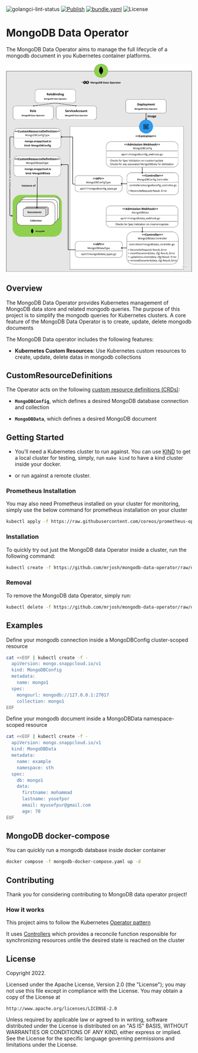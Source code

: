 ![golangci-lint-status](https://github.com/mrjosh/mongodb-data-operator/actions/workflows/golangci-lint.yml/badge.svg)
[![Publish](https://github.com/mrjosh/mongodb-data-operator/actions/workflows/publish.yaml/badge.svg)](https://github.com/mrjosh/mongodb-data-operator/pkgs/container/mongodb-data-operator-dev)
[![bundle.yaml](https://img.shields.io/badge/bundle.yaml-Kubernetes%20CRDS-brightgreen)](https://github.com/mrjosh/mongodb-data-operator/raw/develop/bundle.yaml)
![License](https://img.shields.io/github/license/mrjosh/mongodb-data-operator)

# MongoDB Data Operator
The MongoDB Data Operator aims to manage the full lifecycle of a mongodb document in you Kubernetes container platforms.

![Design](design.png)

## Overview
The MongoDB Data Operator provides Kubernetes management of MongoDB data store and related mongodb queries.
The purpose of this project is to simplify the mongodb queries for Kubernetes clusters.
A core feature of the MongoDB Data Operator is to create, update, delete mongodb documents

The MongoDB Data operator includes the following features:

* **Kubernetes Custom Resources**: Use Kubernetes custom resources to create, update, delete datas in mongodb collections

## CustomResourceDefinitions
The Operator acts on the following [custom resource definitions (CRDs)](https://kubernetes.io/docs/tasks/access-kubernetes-api/extend-api-custom-resource-definitions/):

* **`MongoDBConfig`**, which defines a desired MongoDB database connection and collection

* **`MongoDBData`**, which defines a desired MongoDB document

## Getting Started
* You’ll need a Kubernetes cluster to run against. You can use [KIND](https://sigs.k8s.io/kind) to get a local cluster for testing,
simply, run `make kind` to have a kind cluster inside your docker.

* or run against a remote cluster.

### Prometheus Installation

You may also need Prometheus installed on your cluster for monitoring,
simply use the below command for prometheus installation on your cluster
```sh
kubectl apply -f https://raw.githubusercontent.com/coreos/prometheus-operator/release-0.33/bundle.yaml
```

### Installation
To quickly try out just the MongoDB data Operator inside a cluster, run the following command:
```sh
kubectl create -f https://github.com/mrjosh/mongodb-data-operator/raw/develop/bundle.yaml
```

### Removal
To remove the MongoDB data Operator, simply run:
```sh
kubectl delete -f https://github.com/mrjosh/mongodb-data-operator/raw/develop/bundle.yaml
```

## Examples
Define your mongodb connection inside a MongoDBConfig cluster-scoped resource
```sh
cat <<EOF | kubectl create -f -
  apiVersion: mongo.snappcloud.io/v1
  kind: MongoDBConfig
  metadata:
    name: mongo1
  spec:
    mongourl: mongodb://127.0.0.1:27017
    collection: mongo1
EOF
```

Define your mongodb document inside a MongoDBData namespace-scoped resource
```sh
cat <<EOF | kubectl create -f -
  apiVersion: mongo.snappcloud.io/v1
  kind: MongoDBData
  metadata:
    name: example
    namespace: sth
  spec:
    db: mongo1
    data:
      firstname: mohammad
      lastname: yosefpor
      email: myusefpur@gmail.com
      age: 70
EOF
```

## MongoDB docker-compose
You can quickly run a mongodb database inside docker container
```sh
docker compose -f mongodb-docker-compose.yaml up -d
```

## Contributing
Thank you for considering contributing to MongoDB data operator project!

### How it works
This project aims to follow the Kubernetes [Operator pattern](https://kubernetes.io/docs/concepts/extend-kubernetes/operator/)

It uses [Controllers](https://kubernetes.io/docs/concepts/architecture/controller/) 
which provides a reconcile function responsible for synchronizing resources untile the desired state is reached on the cluster 

## License

Copyright 2022.

Licensed under the Apache License, Version 2.0 (the "License");
you may not use this file except in compliance with the License.
You may obtain a copy of the License at

    http://www.apache.org/licenses/LICENSE-2.0

Unless required by applicable law or agreed to in writing, software
distributed under the License is distributed on an "AS IS" BASIS,
WITHOUT WARRANTIES OR CONDITIONS OF ANY KIND, either express or implied.
See the License for the specific language governing permissions and
limitations under the License.

